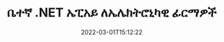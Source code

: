---
############################# Static ############################
layout: "product"
date: 2022-03-01T15:12:22
draft: false
#operation: 
#signaturetype: 
#fileformat: 
#productName: Java
lang: am
#productCode: java
#otherformats: 
#breadcrumb: Put  signature on  for Java
product: "Signature"
product_tag: "signature"
platform: ".NET"
platform_tag: "net"

############################# Head ############################
head_title: ".NET ዲጂታል ፊርማ ኤፒአይ - የኤሌክትሮኒክ ምልክት ፒዲኤፍ የ Word Excel ምስሎች"
head_description: "ፒዲኤፍ፣ ዎርድ፣ ኤክሴል የተመን ሉሆች፣ ፓወር ፖይንት፣ ምስሎች እና የግራፊክስ ሰነድ ቅርጸቶችን በኤሌክትሮኒክ መንገድ ለመፈረም C# .NET ዲጂታል ፊርማ ኤፒአይ፣ eSignture ቤተ-መጽሐፍት።"

############################# Header ############################
title: "ቤተኛ .NET ኤፒአይ ለኤሌክትሮኒካዊ ፊርማዎች"
description: "ዲጂታል ፊርማዎችን ወደ የሰነድ ፎርማቶች ያክሉ እና ታዋቂ የኢሲግኒቸር አይነቶችን (ጽሑፍ፣ ምስል፣ QR-ኮድ፣ ባርኮድ፣ ማህተም እና ዲበ ውሂብ) በ NET መተግበሪያዎች ውስጥ ይተግብሩ።"
button:
    enable: true

############################# SubMenu ############################
submenu:
    enable: true
    
    left:
        img_alt: "GroupDocs.Signature for .NET"
        image: "https://www.groupdocs.cloud/templates/groupdocs/images/product-logos/groupdocs-signature-net.png"
        product: "GroupDocs.Signature"
        platform: ".NET"

    middle:
        button:
            # button loop
            - link: "#overview"
              text: "አጠቃላይ እይታ"

            # button loop
            - link: "#features"
              text: "ዋና መለያ ጸባያት"

            # button loop
            - link: "#support"
              text: "ድጋፍ"

            # button loop
            - link: "https://products.groupdocs.app/signature"
              text: "የቀጥታ ማሳያ"

            # button loop
            - link: "https://purchase.groupdocs.com/pricing/signature/net"
              text: "የዋጋ አሰጣጥ"

    right:
        link_download: "https://downloads.groupdocs.com/signature"
        link_learn: "https://docs.groupdocs.com/signature/net/"
        link_buy: "https://purchase.groupdocs.com"

############################# Overview ############################
overview:
    enable: true
    content: |
      እንደ ፒዲኤፍ፣ ማይክሮሶፍት ዎርድ፣ ኤክሴል የተመን ሉሆች፣ የፓወር ፖይንት አቀራረቦች፣ ምስሎች፣ OpenDocument እና የመሳሰሉ ዲጂታል የንግድ ሰነዶችን ለመፈረም የሚያስችልዎ በC#፣ ASP.NET እና ሌሎች .NET ላይ የተመሰረቱ ቴክኖሎጂዎችን ለመገንባት GroupDocs. Signature ለ .NET API ይጠቀሙ። ምንም ተጨማሪ ሶፍትዌር መጫን ሳያስፈልግ ሌላ የኢንዱስትሪ ደረጃ የፋይል ቅርጸቶች. ይህ የኤሌክትሮኒካዊ ፊርማ ቤተ-መጽሐፍት አብሮ ለመስራት ቀላል ነው እና NET Developers በቀላሉ የላቁ የዲጂታል ፊርማ ባህሪያትን በአፕሊኬሽኖቻቸው ውስጥ ይጨምራሉ፣ ይህም ተጠቃሚዎች ደህንነቱ በተጠበቀ መልኩ ከታዋቂ የሰነድ ቅርጸቶች ኢ-ፊርማዎችን እንዲፈርሙ፣ እንዲፈልጉ እና እንዲያረጋግጡ ያስችላቸዋል። እንደ ጽሑፍ፣ ምስል፣ ባርኮድ፣ QR-code፣ ቅጽ መስክ፣ ማህተም እና ሜታዳታ ያሉ የተለያዩ የፊርማ ዓይነቶችን መተግበርን ይደግፋል።  

      የሰነድ ፊርማ ኤፒአይ በፍላሽ የሚፈለጉ ፊርማዎችን በሰነድ ላይ ለማግኘት ቀላል እና የላቀ የፍለጋ አማራጮችን ይሰጥዎታል። እንደ ልኬቶች፣ ጥላ፣ አሰላለፍ እና ሌሎችም ያሉ የፊርማ አጻጻፍ፣ የመልክ አስተዳደር እና የፊርማ ባህሪያትን የማበጀት አማራጮች እንዲሁም በዚህ ባህሪ የበለጸገ ሰነድ ፊርማ ኤፒአይ ሊከናወኑ ይችላሉ።  

      የቡድን ሰነዶች የ .NET ፊርማ በማንኛውም የ .NET መድረክን በሚደግፍ የእድገት አካባቢ ውስጥ መጠቀም ይቻላል. በሁሉም .NET ላይ ከተመሠረቱ ቋንቋዎች ጋር ተኳሃኝ ነው እና ሞኖ ወይም NET ማዕቀፎችን (.NET Coreን ጨምሮ) የሚጫኑትን ታዋቂ ኦፕሬቲንግ ሲስተሞችን (Windows፣ Linux፣ MacOS) ይደግፋል።
    tabs:
      enable: true
      
      ## TAB ONE ##
      tab_one:
        description: |
          የሚከተለው የ GroupDocs.Signture for .NET አጠቃላይ እይታ ነው፡-
      
        left:
          enable: true
          icon: "fab fa-html5"
          title: "የፊርማ ዓይነቶች"
          content: |
            * የጽሑፍ ፊርማ
            * የምስል ፊርማ
            * ዲጂታል ፊርማዎች
            * የQR-ኮድ ፊርማ
            * የአሞሌ ኮድ ፊርማ
            * የቴምብር ፊርማ
            * የዲበ ውሂብ ፊርማ
      
      ## TAB TWO ##
      tab_two:
        description: |
          GroupDocs.signature for NET ሁሉንም ታዋቂ [የሰነድ ፋይል ቅርጸቶች](https://docs.groupdocs.com/signature/net/supported-document-formats/) ማየትን ይደግፋል። በጥቂት የኮድ መስመሮች ብቻ የፒዲኤፍ ፊርማ፣ ማይክሮሶፍት ኦፊስ ዎርድ፣ ኤክሴል የተመን ሉህ፣ ምስል፣ ኤችቲኤምኤል፣ አውትሉክ ኢሜል፣ OneNote፣ የፕሮጀክት እና የግራፊክስ እይታ ችሎታዎችን በእርስዎ .NET መተግበሪያዎች ውስጥ ይጨምሩ።

        left:
          enable: true
          table:
            # table loop
            - title: "Microsoft Office"
              content: |
                * **Word:** DOC, DOCX, DOCM, DOT, DOTX, DOTM, RTF, TXT
                * **Excel:** XLS, XLSX, XLSM, XLSB, XLTM, XLT, XLTM, XLTX, XLAM, SXC, SpreadsheetML
                * **PowerPoint:** PPT, PPTX, PPS, PPSX, PPSM, POT, POTM, POTX, PPTM

        right:
          enable: true
          table:
            # table loop
            - title: "Images & Other Formats"
              content: |
                * **ምስሎች**: JPG, BMP, PNG, TIFF, GIF, DCM, WEBP
                * **OpenDocument**: ODT, OTT, OTS, ODS, ODP, OTP, ODG
                * **Jpeg2000**: JP2, JPF, JPX, J2K, J2C, JPM
                * **ሜታፋይሎች**: EMF, WMF, CMX
                * **ተንቀሳቃሽ**: PDF
                * **ሊለካ የሚችል የቬክተር ግራፊክስ**: CDR, SVG
                * **Adobe Photoshop**: PSD
                * **ሌሎች**: DJVU

      ## TAB THREE ##
      tab_three:
        description: |
          የቡድን ሰነዶች ለ .NET ፊርማ የሚከተሉትን ኦፕሬቲንግ ሲስተሞች፣ ማዕቀፎች እና የጥቅል አስተዳዳሪዎች ይደግፋል።
        
        left:
          enable: true
          table:
            # table loop
            - icon: "fab fa-windows"
              title: "ስርዓተ ክወናዎች"
              content: |
                * Windows Desktop
                * Windows Server
                * Windows Azure
                * Linux
                * MacOS

            # table loop
            - icon: "fas fa-code"
              title: "የሚደገፉ Frameworks"
              content: |
                * .NET Framework 2.0 or higher
                * Mono Framework 1.2 or higher
                * .NET Standard 2.0
                * .NET Core 2.0
                * .NET Core 2.1

        right:
          enable: true
          table:
            # table loop
            - icon: "fas fa-box"
              title: "የጥቅል አስተዳዳሪ"
              content: |
                * NuGet

            # table loop
            - icon: "fas fa-tools"
              title: "የልማት አካባቢ"
              content: |
                * Microsoft Visual Studio
                * Xamarin.Android
                * Xamarin.IOS
                * Xamarin.Mac
                * MonoDevelop

############################# Features ############################
features:
    enable: true
    title: "የቡድን ሰነዶች. ለ NET ባህሪያት ፊርማ"

    feature:
      # feature loop
      - icon: "fas fa-copy"
        content: "ኢ-ፊርማዎችን ከሚደገፉ የሰነድ ቅርጸቶች ይፍጠሩ፣ ይፈልጉ፣ ያዘምኑ፣ ይደብቁ፣ ያረጋግጡ እና ይሰርዙ"

      # feature loop
      - icon: "fas fa-eye"
        content: "ለኤክሴል የተመን ሉሆች የኤክስኤምኤል የላቀ ኤሌክትሮኒክ ፊርማዎችን (XAdES) ይግለጹ"

      # feature loop
      - icon: "fas fa-bolt"
        content: "በQR ኮድ፣ ባርኮድ እና የምስል ፊርማዎች ከተፈረሙ ሰነዶች የምስል ይዘትን ሰርስሮ ማውጣት"
      
      # feature loop
      - icon: "fas fa-file-powerpoint"
        content: "ለጽሑፍ ወይም ምስል ፊርማ ቁመት፣ ስፋት፣ ህዳጎች እና አሰላለፍ እና በአንድ የተወሰነ ገጽ ላይ ያቀናብሩ"

      # feature loop
      - icon: "fas fa-code"
        content: "የPowerPoint ማቅረቢያ ሰነዶችን ይፈልጉ፣ ያረጋግጡ እና በዲጂታል ይፈርሙ"

      # feature loop
      - icon: "fas fa-cloud"
        content: "የቃል ማቀናበሪያ ሰነድ ቅርጸቶችን በቤተኛ የጽሑፍ የውሃ ምልክቶች ይፈርሙ"

      # feature loop
      - icon: "fas fa-remove-format"
        content: "ለአራት ማዕዘን ቅርጽ ያለው የቴምብር ፊርማ ዓይነቶች ክብ ማዕዘኖችን ይደግፋል"

      # feature loop
      - icon: "fas fa-comment-slash"
        content: "የጽሑፍ ወይም የምስል ፊርማ በልዩ ሉሆች ላይ ይተግብሩ ወይም በሁሉም ሉሆች ላይ eSignture ያዘጋጁ"

      # feature loop
      - icon: "fas fa-location-arrow"
        content: "በ Excel ሉህ ውስጥ የጽሑፍ ወይም የምስል ፊርማ ለማስቀመጥ ልዩ የረድፍ እና የአምድ ቁጥር ይግለጹ"

      # feature loop
      - icon: "fas fa-border-all"
        content: "በማይክሮሶፍት ፓወር ፖይንት ላይ ጥላ ወደ የጽሑፍ ፊርማ ተግብር እና ቀለሙን፣ አንግልውን እና ግልጽነቱን ያዋቅሩ"

      # feature loop
      - icon: "fas fa-wrench"
        content: "ለኤክሴል ሉሆች የጽሑፍ ፊርማ የድንበር ቅጦችን እና የቅርጸ-ቁምፊ አማራጮችን ያዋቅሩ"

      # feature loop
      - icon: "fas fa-columns"
        content: "የምስል ፊርማ አይነት አዘጋጅ፣ ለምሳሌ ክብ ወይም ካሬ እና ህዳጎችን አዋቅር፣ የቅርጸ-ቁምፊ ቀለም፣ ማሽከርከር"

      # feature loop
      - icon: "fas fa-file-word"
        content: "ዲጂታል ሰርተፊኬቶችን ወደ ሰነዶች፣ የተመን ሉሆች እና ፒዲኤፍ ፋይል በፊርማ መስመር ያመልክቱ"

      # feature loop
      - icon: "fas fa-envelope"
        content: "የቀለም ቅንጅቶችን አከናውን ፣ ግልጽነትን እና ወደ የጽሑፍ ፊርማ ማዞርን ተግብር"

      # feature loop
      - icon: "fas fa-print"
        content: "ብሩህነት እና ግራጫ አማራጮችን ያዋቅሩ እና በምስሉ ውስጥ የምስል ፊርማ መግባቱን ይግለጹ"

      # feature loop
      - icon: "fas fa-file-archive"
        content: "ብጁ ነገሮችን መክተት፣ ተከታታይ ማድረግ እና እንዲሁም የፒዲኤፍ ሰነድ ዲበ ውሂብ ፊርማ እሴቶችን ማመስጠር እና መፍታት"

      # feature loop
      - icon: "fas fa-lock"
        content: "የዲጂታል ፊርማዎችን ገጽታ ከፒዲኤፍ ሰነዶች ደብቅ፣ አስወግድ ወይም አብጅ"

      # feature loop
      - icon: "fas fa-file-code"
        content: "ፒዲኤፍ ሰነዶችን በዲጂታል ቅጽ መስክ እና የጽሑፍ ፊርማ እንደ ምስል፣ ማብራሪያ፣ ተለጣፊ ወይም የውሃ ምልክት ይፈርሙ"
      
      # feature loop
      - icon: "fas fa-fill-drip"
        content: "የጽሑፍ ፊርማ ወደ MS Word እና PDF ሰነዶች ቅጽ መስኮች ያስቀምጡ"

      # feature loop
      - icon: "fas fa-file-excel"
        content: "ለ Word ፋይሎች ፊርማ ወይም esignature የተራዘመ ማረጋገጫን ለማስኬድ የዘፈቀደ የሰነዶች ገጾችን ይግለጹ"

      # feature loop
      - icon: "fas fa-heading"
        content: "የተፈረመ የምስል ፋይልን በተለያየ ቅርጸት ያስቀምጡ እና የተፈረመ የተመን ሉህ እንደ ምስል ወይም ባለብዙ ገጽ TIFF ይላኩ"

      # feature loop
      - icon: "fas fa-project-diagram"
        content: "የይለፍ ቃሉን ወደ የተፈረሙ ፋይሎች ይመድቡ ፣ ያሻሽሉ እና ያስወግዱ እና በይለፍ ቃል የተጠበቁ ፋይሎችን ኢሲግኒቸር ይተግብሩ"

      # feature loop
      - icon: "fas fa-cube"
        content: "eSign Worksheets፣ PowerPoint ስላይዶች፣ የቃል ሰነዶች እና ምስሎች በዲበ ውሂብ ውስጥ ብጁ ነገሮች ያሏቸው"

      # feature loop
      - icon: "fab fa-uncharted"
        content: "የፊርማ ብሩሽ ቅጦችን እንደ ጠንካራ፣ ሸካራነት፣ መስመራዊ ቅልመት እና ራዲያል ቅልመት ያዋቅሩ"

      # feature loop
      - icon: "fab fa-uncharted"
        content: "ሰነዶችን በብጁ በተመሰጠረ የQR-ኮድ ጽሑፍ ወይም ውሂብ ይፈርሙ"

      # feature loop
      - icon: "fab fa-uncharted"
        content: "ፋይሎችን በDjVu ቅርጸት እንደ ምስል ሰነድ ይፈልጉ እና ይመዝገቡ"

      # feature loop
      - icon: "fab fa-uncharted"
        content: "የሰነድ መረጃን ለምሳሌ የገጽ ብዛት በፋይል URL ያውጡ"

      # feature loop
      - icon: "fab fa-uncharted"
        content: "CorelDraw ፋይሎችን እንደ የምስል ሰነዶች ይፈልጉ፣ ይፈርሙ እና ያረጋግጡ"

      # feature loop
      - icon: "fab fa-uncharted"
        content: "የተከናወኑ ወይም የተሰረዙ የፊርማዎች መረጃን በዲበ ውሂቡ ውስጥ ያከማቹ"

      # feature loop
      - icon: "fab fa-uncharted"
        content: "ብጁ ውሂብ ነገር፣ ቪካርድ ወይም የኢሜል ነገር ወደ QR-code ያክሉ እና የተመሰጠረ QR-code በፒዲኤፍ ፋይሎች ውስጥ ያረጋግጡ።"

    more_feature:
      # more_feature_loop
      - title: "ዲጂታል ፊርማዎችን በቀላሉ ያክሉ"
        content: |
          የቡድን ሰነዶች ለ .NET API ፊርማ የተለያዩ አይነት ፊርማዎችን ወደሚደገፉ የፋይል ቅርጸቶች እንዲያክሉ ይፈቅድልዎታል። እንደ ጽሑፍ፣ ምስል፣ ዲጂታል፣ ቴምብር፣ QR-code፣ ባርኮድ እና ሜታዳታ ያሉ የፊርማ ዓይነቶች በ GroupDocs.Signture for NET በመጠቀም ሊተገበሩ ይችላሉ። የሚከተለው የኮድ ምሳሌ በፒዲኤፍ ሰነድ ላይ የጽሑፍ ፊርማ እንዴት እንደሚተገበር ያሳያል።

          ```cs
          using (Signature signature = new Signature("D:\\sample.pdf"))
          {
          TextSignOptions options = new TextSignOptions("John Smith")
          {
          // የጽሑፍ ቀለም አዘጋጅ
          ForeColor = Color.Red
          };
          // ሰነድ ለመመዝገብ ይፈርሙ
          signature.Sign("D:\\signed.pdf", options);
          }
          ```

      # more_feature_loop
      - title: "የሚደገፉ የአሞሌ ፊርማ ዓይነቶች"
        content: |
          የእኛ ፊርማ ማጭበርበር ኤፒአይ የአሞሌ ፊርማዎችን በሚደገፉ የሰነድ ቅርጸቶች ላይ እንድትተገብሩ ይሰጥዎታል። GroupDocs.Signture ለ .NET የተለያዩ የአሞሌ አይነቶችን ይደግፋል፣እንደ Code128፣ Code39Extended፣ Code39Standard፣ EAN14፣ EAN8፣ ITF14፣ UPCA እና UPCE። ሁሉንም የተመዘገቡ የባርኮድ አይነቶችን ለመደገፍ "AllTypes" የሚባል የማይንቀሳቀስ ነገር ቀርቧል።

      # more_feature_loop
      - title: "ፊርማዎችን እና የምስክር ወረቀቶችን ይፈልጉ"
        content: |
          የቡድን ሰነዶች ለ NET API ፊርማ ፣ ከWord ሰነዶች ፣ ከኤክሴል የተመን ሉሆች እና ፒዲኤፍ ፋይሎች ዲጂታል ሰርተፍኬቶችን እንዲፈልጉ ይፈቅድልዎታል። እንዲሁም በሲስተሙ ውስጥ የተመዘገቡትን ሁሉንም ዲጂታል የምስክር ወረቀቶች ማምጣት ይችላሉ። የሜታዳታ ፊርማዎች በዎርድ ሰነዶች፣በኤክሴል የተመን ሉሆች፣ምስሎች እና ፒዲኤፍ ፋይሎች የቡድንDocs.Signture for NET API በመጠቀም መፈለግ ይችላሉ።  

          በGroupDocs. Signature ለ NET API በማንኛውም ሰነድ፣ አቀራረብ፣ የተመን ሉህ፣ ምስል እና ፒዲኤፍ ፋይል ላይ የQR-ኮድ እና የባርኮድ ፊርማዎችን መፈለግ እና የፍለጋ ሂደቱን ማምጣት ይችላሉ። እንዲሁም በQR-code ፊርማ ከተፈረሙ ሰነዶች ብጁ የውሂብ ነገር መፈለግ ይችላሉ።

      # more_feature_loop
      - title: "ለባርኮድ የላቀ የፍለጋ አማራጮች"
        content: |
          የኛ ፊርማ ኤፒአይ የላቁ የፍለጋ አማራጮችን ስለሚሰጥ በGroupDocs.signature for.NET API በኩል የሚፈልጉትን ባርኮድ በቀላሉ መፈለግ እና ማግኘት ይችላሉ። እነዚህ በአንድ የተወሰነ ገጽ ላይ ባርኮድን ለመፈለግ፣ በሰነድ ውስጥ ለመፈለግ፣ የተለያዩ ገጾችን ለመፈለግ (የመጀመሪያ፣ የመጨረሻ፣ እንዲያውም፣ ያልተለመደ)፣ የተለየ ኮድ ኮድ ለመፈለግ፣ በተለየ የጽሑፍ ሕብረቁምፊ ላይ የተመሰረተ ባር ኮድ ወይም የባርኮድ ፍለጋ "ያለው" አማራጭ ባለው ሕብረቁምፊ ላይ የተመሠረተ።

############################# Support ############################
support:
    enable: true

############################# Solutions ############################
solutions:
    enable: true
    title: "GroupDocs.Signture ለሌሎች ታዋቂ የልማት አካባቢዎች የሰነድ መመልከቻ ኤፒአይዎችን ያቀርባል"

    solution:
        # solution loop
        - img_alt: "GroupDocs.Signature for Java"
          image: "https://www.groupdocs.cloud/templates/groupdocs/images/product-logos/groupdocs-signature-java.png"
          product: "GroupDocs.Signature"
          platform: "Java"
          link: "/signature/java/"

############################# Back to top ###############################
back_to_top:
  enable: true
---